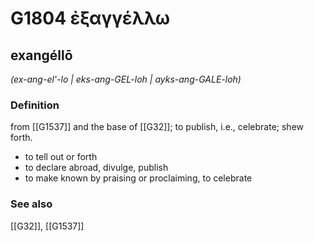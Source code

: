 # G1804 ἐξαγγέλλω

## exangéllō

_(ex-ang-el'-lo | eks-ang-GEL-loh | ayks-ang-GALE-loh)_

### Definition

from [[G1537]] and the base of [[G32]]; to publish, i.e., celebrate; shew forth.

- to tell out or forth
- to declare abroad, divulge, publish
- to make known by praising or proclaiming, to celebrate

### See also

[[G32]], [[G1537]]

